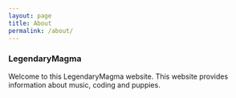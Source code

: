 ```yaml
---
layout: page
title: About
permalink: /about/
---
```



### LegendaryMagma

Welcome to this LegendaryMagma website. This website provides information about music, coding and puppies.


